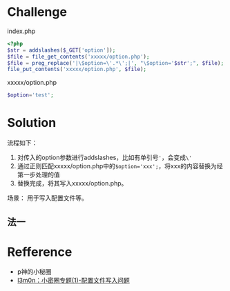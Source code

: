 # Challenge
index.php
```php
<?php
$str = addslashes($_GET['option']);
$file = file_get_contents('xxxxx/option.php');
$file = preg_replace('|\$option=\'.*\';|', "\$option='$str';", $file);
file_put_contents('xxxxx/option.php', $file);
```
xxxxx/option.php
```php
$option='test';
```
# Solution
流程如下：
1. 对传入的option参数进行addslashes，比如有单引号`'`，会变成`\'`
2. 通过正则匹配xxxxx/option.php中的`$option='xxx';`，将xxx的内容替换为经第一步处理的值
3. 替换完成，将其写入xxxxx/option.php。

场景： 用于写入配置文件等。

## 法一

# Refference 
+ p神的小秘圈
+ [l3m0n：小密圈专题(1)-配置文件写入问题](http://www.cnblogs.com/iamstudy/articles/config_file_write_vue.html)